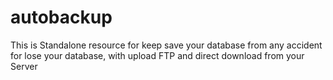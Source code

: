 # autobackup
This is Standalone resource for keep save your database from any accident for lose your database, with upload FTP and direct download from your Server
